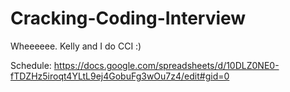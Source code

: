 # Cracking-Coding-Interview
Wheeeeee. Kelly and I do CCI :) 

Schedule: https://docs.google.com/spreadsheets/d/10DLZ0NE0-fTDZHz5iroqt4YLtL9ej4GobuFg3wOu7z4/edit#gid=0
